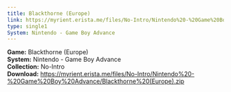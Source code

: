 ```yaml
---
title: Blackthorne (Europe)
link: https://myrient.erista.me/files/No-Intro/Nintendo%20-%20Game%20Boy%20Advance/Blackthorne%20(Europe).zip
type: single1
System: Nintendo - Game Boy Advance
---
```

<b>Game:</b> Blackthorne (Europe)<br>
<b>System:</b> Nintendo - Game Boy Advance<br>
<b>Collection:</b> No-Intro<br>
<b>Download:</b> https://myrient.erista.me/files/No-Intro/Nintendo%20-%20Game%20Boy%20Advance/Blackthorne%20(Europe).zip